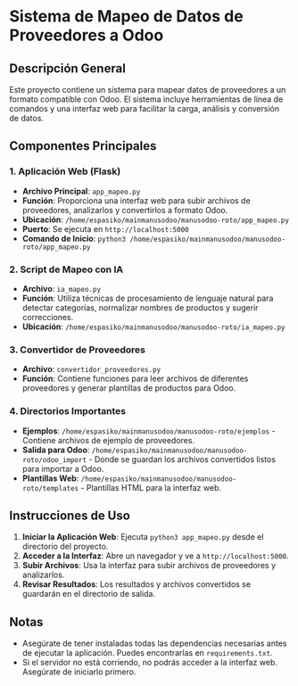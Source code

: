 # Sistema de Mapeo de Datos de Proveedores a Odoo

## Descripción General
Este proyecto contiene un sistema para mapear datos de proveedores a un formato compatible con Odoo. El sistema incluye herramientas de línea de comandos y una interfaz web para facilitar la carga, análisis y conversión de datos.

## Componentes Principales

### 1. Aplicación Web (Flask)
- **Archivo Principal**: `app_mapeo.py`
- **Función**: Proporciona una interfaz web para subir archivos de proveedores, analizarlos y convertirlos a formato Odoo.
- **Ubicación**: `/home/espasiko/mainmanusodoo/manusodoo-roto/app_mapeo.py`
- **Puerto**: Se ejecuta en `http://localhost:5000`
- **Comando de Inicio**: `python3 /home/espasiko/mainmanusodoo/manusodoo-roto/app_mapeo.py`

### 2. Script de Mapeo con IA
- **Archivo**: `ia_mapeo.py`
- **Función**: Utiliza técnicas de procesamiento de lenguaje natural para detectar categorías, normalizar nombres de productos y sugerir correcciones.
- **Ubicación**: `/home/espasiko/mainmanusodoo/manusodoo-roto/ia_mapeo.py`

### 3. Convertidor de Proveedores
- **Archivo**: `convertidor_proveedores.py`
- **Función**: Contiene funciones para leer archivos de diferentes proveedores y generar plantillas de productos para Odoo.

### 4. Directorios Importantes
- **Ejemplos**: `/home/espasiko/mainmanusodoo/manusodoo-roto/ejemplos` - Contiene archivos de ejemplo de proveedores.
- **Salida para Odoo**: `/home/espasiko/mainmanusodoo/manusodoo-roto/odoo_import` - Donde se guardan los archivos convertidos listos para importar a Odoo.
- **Plantillas Web**: `/home/espasiko/mainmanusodoo/manusodoo-roto/templates` - Plantillas HTML para la interfaz web.

## Instrucciones de Uso
1. **Iniciar la Aplicación Web**: Ejecuta `python3 app_mapeo.py` desde el directorio del proyecto.
2. **Acceder a la Interfaz**: Abre un navegador y ve a `http://localhost:5000`.
3. **Subir Archivos**: Usa la interfaz para subir archivos de proveedores y analizarlos.
4. **Revisar Resultados**: Los resultados y archivos convertidos se guardarán en el directorio de salida.

## Notas
- Asegúrate de tener instaladas todas las dependencias necesarias antes de ejecutar la aplicación. Puedes encontrarlas en `requirements.txt`.
- Si el servidor no está corriendo, no podrás acceder a la interfaz web. Asegúrate de iniciarlo primero.
